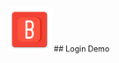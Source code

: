 <img src="https://github.com/IamAKX/Box8-Assignments/blob/master/Assignment1/app/src/main/ic_launcher-web.png" height="80" width="80">
## Login Demo
